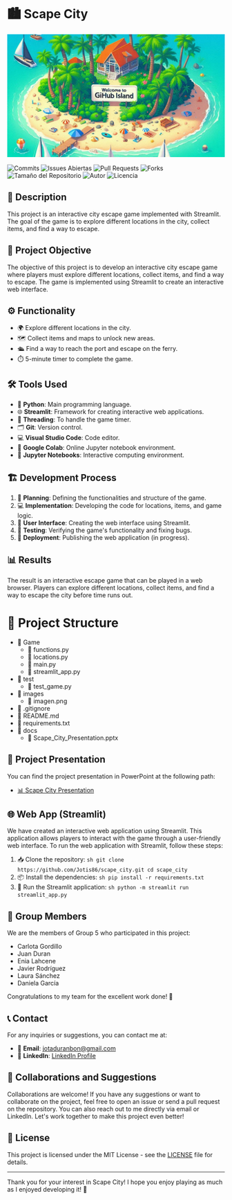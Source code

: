 # 🏙️ Scape City

![Imagen del Juego](images/imagen.png)

![Commits](https://img.shields.io/github/commit-activity/m/Jotis86/Project-Scape_City)
![Issues Abiertas](https://img.shields.io/github/issues/Jotis86/Project-Scape_City)
![Pull Requests](https://img.shields.io/github/issues-pr/Jotis86/Project-Scape_City)
![Forks](https://img.shields.io/github/forks/Jotis86/Project-Scape_City)
![Tamaño del Repositorio](https://img.shields.io/github/repo-size/Jotis86/Project-Scape_City)
![Autor](https://img.shields.io/badge/autor-Juan%20Duran%20Bon-blue)
![Licencia](https://img.shields.io/github/license/Jotis86/Project-Scape_City)


## 📜 Description

This project is an interactive city escape game implemented with Streamlit. The goal of the game is to explore different locations in the city, collect items, and find a way to escape.

## 🎯 Project Objective

The objective of this project is to develop an interactive city escape game where players must explore different locations, collect items, and find a way to escape. The game is implemented using Streamlit to create an interactive web interface.

## ⚙️ Functionality

- 🌍 Explore different locations in the city.
- 🗺️ Collect items and maps to unlock new areas.
- 🛳️ Find a way to reach the port and escape on the ferry.
- ⏱️ 5-minute timer to complete the game.

## 🛠️ Tools Used

- 🐍 **Python**: Main programming language.
- 🌐 **Streamlit**: Framework for creating interactive web applications.
- 🧵 **Threading**: To handle the game timer.
- 🗂️ **Git**: Version control.
- 💻 **Visual Studio Code**: Code editor.
- 📓 **Google Colab**: Online Jupyter notebook environment.
- 📘 **Jupyter Notebooks**: Interactive computing environment.

## 🏗️ Development Process

1. 📝 **Planning**: Defining the functionalities and structure of the game.
2. 💻 **Implementation**: Developing the code for locations, items, and game logic.
3. 🎨 **User Interface**: Creating the web interface using Streamlit.
4. 🧪 **Testing**: Verifying the game's functionality and fixing bugs.
5. 🚀 **Deployment**: Publishing the web application (in progress).

## 📊 Results

The result is an interactive escape game that can be played in a web browser. Players can explore different locations, collect items, and find a way to escape the city before time runs out.

# 📂 Project Structure

- 📁 Game
    - 📜 functions.py
    - 📜 locations.py
    - 📜 main.py
    - 📜 streamlit_app.py
- 📁 test
    - 📜 test_game.py
- 📁 images
    - 📄 imagen.png
- 📄 .gitignore
- 📄 README.md
- 📄 requirements.txt
- 📁 docs
    - 📄 Scape_City_Presentation.pptx

## 📄 Project Presentation

You can find the project presentation in PowerPoint at the following path:
- [📊 Scape City Presentation](https://github.com/Jotis86/Project-Scape_City/blob/main/docs/Escape%20city.pdf)

## 🌐 Web App (Streamlit)

We have created an interactive web application using Streamlit. This application allows players to interact with the game through a user-friendly web interface. To run the web application with Streamlit, follow these steps:

1. 📥 Clone the repository:
        ```sh
        git clone https://github.com/Jotis86/scape_city.git
        cd scape_city
        ```
2. 📦 Install the dependencies:
        ```sh
        pip install -r requirements.txt
        ```
3. 🚀 Run the Streamlit application:
        ```sh
        python -m streamlit run streamlit_app.py
        ```

## 👥 Group Members

We are the members of Group 5 who participated in this project:
- Carlota Gordillo
- Juan Duran
- Enia Lahcene
- Javier Rodríguez
- Laura Sánchez
- Daniela García

Congratulations to my team for the excellent work done! 🎉

## 📞 Contact

For any inquiries or suggestions, you can contact me at:
- 📧 **Email**: jotaduranbon@gmail.com
- 💼 **LinkedIn**: [LinkedIn Profile](https://www.linkedin.com/in/juan-duran-bon)

## 🤝 Collaborations and Suggestions

Collaborations are welcome! If you have any suggestions or want to collaborate on the project, feel free to open an issue or send a pull request on the repository. You can also reach out to me directly via email or LinkedIn. Let's work together to make this project even better!

## 📄 License

This project is licensed under the MIT License - see the [LICENSE](LICENSE) file for details.

---

Thank you for your interest in Scape City! I hope you enjoy playing as much as I enjoyed developing it! 🎉
